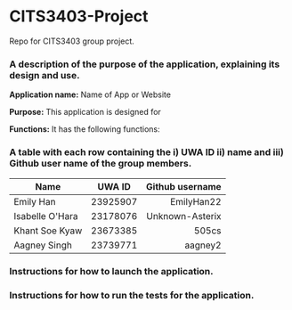 # CITS3403-Project
Repo for CITS3403 group project. 

### A description of the purpose of the application, explaining its design and use.
**Application name:**
Name of App or Website

**Purpose:**
This application is designed for

**Functions:** 
It has the following functions:

### A table with each row containing the i) UWA ID ii) name and iii) Github user name of the group members.

| Name            | UWA ID   | Github username |
| --------------- |:--------:| ---------------:|
| Emily Han       | 23925907 | EmilyHan22      |
| Isabelle O'Hara | 23178076 | Unknown-Asterix |
| Khant Soe Kyaw  | 23673385 | 505cs           |
| Aagney Singh    | 23739771 | aagney2         |

### Instructions for how to launch the application.

### Instructions for how to run the tests for the application.
